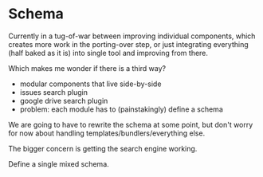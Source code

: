 # Schema

Currently in a tug-of-war between improving individual components,
which creates more work in the porting-over step, or just integrating
everything (half baked as it is) into  single tool and improving 
from there.

Which makes me wonder if there is a third way?

- modular components that live side-by-side
- issues search plugin
- google drive search plugin
- problem: each module has to (painstakingly) define a schema

We are going to have to rewrite the schema at some point,
but don't worry for now about handling templates/bundlers/everything else.

The bigger concern is getting the search engine working.

Define a single mixed schema.

